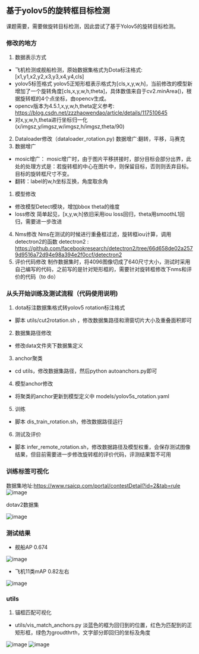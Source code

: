 
## 基于yolov5的旋转框目标检测
课题需要，需要做旋转目标检测，因此尝试了基于Yolov5的旋转目标检测。
### 修改的地方
1. 数据表示方式
- 飞机检测或舰船检测，原始数据集格式为Dota标注格式:
    [x1,y1,x2,y2,x3,y3,x4,y4,cls]
- yolov5标签格式
  yolov5正矩形框表示格式为[cls,x,y,w,h]，当前修改的模型新增加了一个旋转角度[cls,x,y,w,h,theta]，具体数值来自于cv2.minArea()，根据旋转框的4个点坐标，由opencv生成。
- opencv版本为4.5.1,x,y,w,h,theta定义参考:
   https://blog.csdn.net/zzzhaowendao/article/details/117510645
- 对x,y,w,h,theta进行坐标归一化
   (x/imgsz,y/imgsz,w/imgsz,h/imgsz,theta/90)
2. Dataloader修改（dataloader_rotation.py)
   数据增广:翻转，平移，马赛克
3. 数据增广
- mosic增广：
  mosic增广时，由于图片平移拼接时，部分目标会部分出界，此处的处理方式是：若旋转框的中心在图片中，则保留目标，否则则丢弃目标。目标的旋转框尺寸不变。
- 翻转：label的w,h坐标互换，角度取余角
1. 模型修改
- 修改模型Detect模块，增加bbox theta的维度
- loss修改
  简单起见，[x,y,w,h]依旧采用iou loss回归，theta用smoothL1回归，需要进一步改进
4. Nms修改
   Nms在测试的时候进行重叠框过滤，旋转框iou计算，调用detectron2的函数
   detectron2 : https://github.com/facebookresearch/detectron2/tree/66d658de02a2579d9516a72d94e98a394e2f0ccf/detectron2
5. 评价代码修改
   制作数据集时，将4096图像切成了640尺寸大小，测试时采用自己编写的代码，之前写的是针对矩形框的，需要针对旋转框修改下nms和评价的代码（to do）
### 从头开始训练及测试流程（代码使用说明)
1. dota标注数据集格式转yolov5 rotation标注格式
- 脚本 utils/cut2rotation.sh ，修改数据集路径和滑窗切片大小及重叠面积即可
2. 数据集路径修改 
- 修改data文件夹下数据集定义
3. anchor聚类
- cd utils，修改数据集路径，然后python autoanchors.py即可
4. 模型anchor修改
- 将聚类的anchor更新到模型定义中 models/yolov5s_rotation.yaml
5. 训练
- 脚本 dis_train_rotation.sh，修改数据路径运行
6. 测试及评价
- 脚本 infer_remote_rotation.sh，修改数据路径及模型权重，会保存测试图像结果，但目前需要进一步修改旋转框的评价代码，评测结果暂不可用
### 训练标签可视化
数据集地址:https://www.rsaicp.com/portal/contestDetail?id=2&tab=rule
![image](https://user-images.githubusercontent.com/49705914/129001296-1397d0ba-75bb-4a4d-ac70-26abaf0f0bc5.png)

dotav2数据集

![image](https://user-images.githubusercontent.com/49705914/129298756-d16c4855-b508-4ca3-a2d4-21fc3105ff1c.png)

### 测试结果
- 舰船AP       0.674

![image](https://user-images.githubusercontent.com/49705914/128113280-3f72c644-9297-4885-bf63-780a2f230124.png)
- 飞机11类mAP  0.82左右

![image](https://user-images.githubusercontent.com/49705914/128284942-27fe2008-83eb-47c2-8754-204cef5e60ad.png)
### utils
1. 锚框匹配可视化 
- utils/vis_match_anchors.py 
淡蓝色的框为回归到的位置，红色为匹配到的正矩形框，绿色为groudthrth，文字部分即回归的坐标及角度

![image](https://user-images.githubusercontent.com/49705914/128320551-6e9ddbdd-70bf-4ab2-a0db-4c365853240d.png)
![image](https://user-images.githubusercontent.com/49705914/128320616-c4b394d4-45cf-4ed8-acd1-e043bf02b034.png)




  

  
